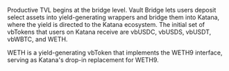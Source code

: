 Productive TVL begins at the bridge level. Vault Bridge lets users deposit select assets into yield-generating wrappers and bridge them into Katana, where the yield is directed to the Katana ecosystem.
The initial set of vbTokens that users on Katana receive are vbUSDC, vbUSDS, vbUSDT, vbWBTC, and WETH.

WETH is a yield-generating vbToken that implements the WETH9 interface, serving as Katana's drop-in replacement for WETH9.
